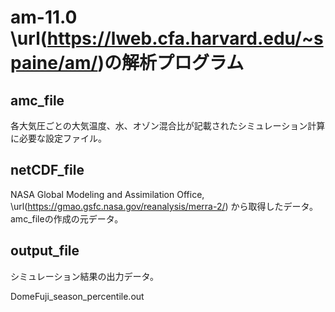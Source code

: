 # am-11.0 \url(https://lweb.cfa.harvard.edu/~spaine/am/)の解析プログラム

## amc_file

各大気圧ごとの大気温度、水、オゾン混合比が記載されたシミュレーション計算に必要な設定ファイル。

## netCDF_file

NASA Global Modeling and Assimilation Office, \url(https://gmao.gsfc.nasa.gov/reanalysis/merra-2/)
から取得したデータ。amc_fileの作成の元データ。

## output_file

シミュレーション結果の出力データ。

DomeFuji_season_percentile.out
